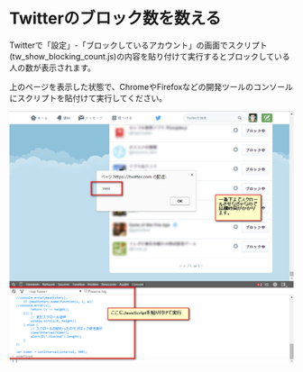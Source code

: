 # Twitterのブロック数を数える

Twitterで「設定」-「ブロックしているアカウント」の画面でスクリプト(tw_show_blocking_count.js)の内容を貼り付けて実行するとブロックしている人の数が表示されます。

上のページを表示した状態で、ChromeやFirefoxなどの開発ツールのコンソールにスクリプトを貼付けて実行してください。

![](2015-03-25_220707.png)
